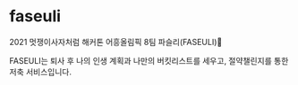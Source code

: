 # faseuli

2021 멋쟁이사자처럼 해커톤 어흥올림픽 8팀 파슬리(FASEULI)🥬

FASEULI는 퇴사 후 나의 인생 계획과 나만의 버킷리스트를 세우고, 절약챌린지를 통한 저축 서비스입니다.
